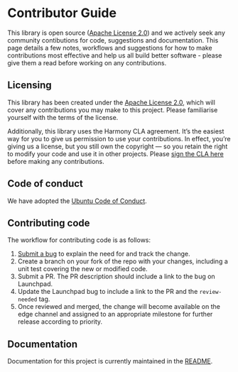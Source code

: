 # Contributor Guide

This library is open source ([Apache License 2.0][LICENSE]) and we actively
seek any community contibutions for code, suggestions and documentation.  This
page details a few notes, workflows and suggestions for how to make
contributions most effective and help us all build better software - please
give them a read before working on any contributions.

## Licensing

This library has been created under the [Apache License 2.0][LICENSE], which
will cover any contributions you may make to this project. Please familiarise
yourself with the terms of the license.

Additionally, this library uses the Harmony CLA agreement.  It’s the easiest way
for you to give us permission to use your contributions. In effect, you’re
giving us a license, but you still own the copyright — so you retain the right
to modify your code and use it in other projects. Please [sign the CLA
here][CLA] before making any contributions.

## Code of conduct

We have adopted the [Ubuntu Code of Conduct][COC].

## Contributing code

The workflow for contributing code is as follows:

1. [Submit a bug][bugs] to explain the need for and track the change.
2. Create a branch on your fork of the repo with your changes, including a unit
   test covering the new or modified code.
3. Submit a PR. The PR description should include a link to the bug on Launchpad.
4. Update the Launchpad bug to include a link to the PR and the `review-needed` tag.
5. Once reviewed and merged, the change will become available on the edge
   channel and assigned to an appropriate milestone for further release
   according to priority.

## Documentation

Documentation for this project is currently maintained in the [README][].


<!-- Links -->
[LICENSE]: ./LICENSE
[CLA]: https://ubuntu.com/legal/contributors/agreement
[COC]: https://ubuntu.com/community/code-of-conduct
[bugs]: https://bugs.launchpad.net/charm-aws-integrator/+filebug
[README]: ./README.md
